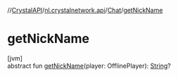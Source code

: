 //[CrystalAPI](../../../index.md)/[nl.crystalnetwork.api](../index.md)/[Chat](index.md)/[getNickName](get-nick-name.md)

# getNickName

[jvm]\
abstract fun [getNickName](get-nick-name.md)(player: OfflinePlayer): [String](https://kotlinlang.org/api/latest/jvm/stdlib/kotlin/-string/index.html)?

